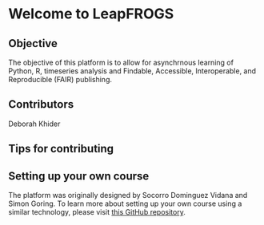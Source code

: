 # Welcome to LeapFROGS

## Objective

The objective of this platform is to allow for asynchrnous learning of Python, R, timeseries analysis and Findable, Accessible, Interoperable, and Reproducible (FAIR) publishing. 

## Contributors
Deborah Khider

## Tips for contributing

## Setting up your own course

The platform was originally designed by Socorro Dominguez Vidana and Simon Goring. To learn more about setting up your own course using a similar technology, please visit [this GitHub repository](https://github.com/throughput-ec/ec_workshops_py).


